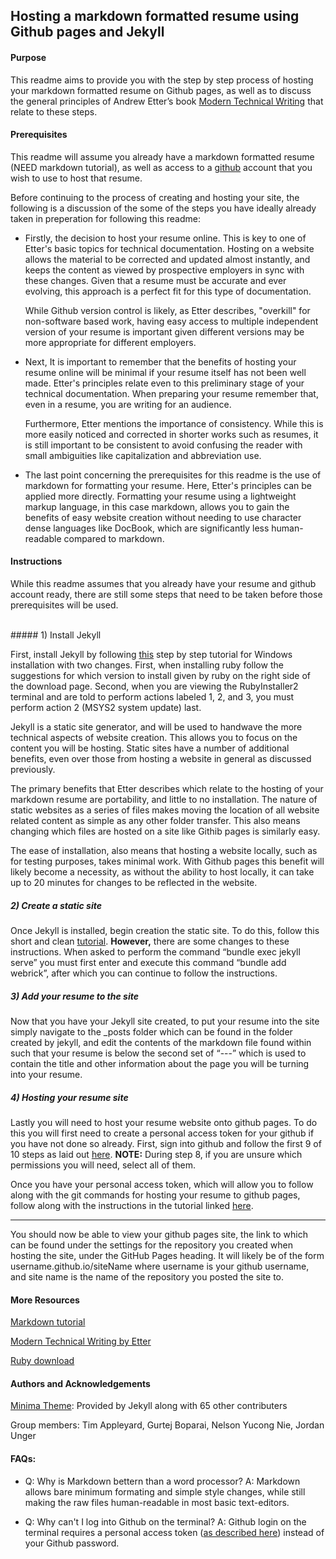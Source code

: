 ## Hosting a markdown formatted resume using Github pages and Jekyll



#### Purpose

This readme aims to provide you with the step by step process of hosting your markdown formatted resume on Github pages, as well as to discuss the general principles of Andrew Etter’s book [Modern Technical Writing](https://www.amazon.ca/Modern-Technical-Writing-Introduction-Documentation-ebook/dp/B01A2QL9SS) that relate to these steps.



#### Prerequisites

This readme will assume you already have a markdown formatted resume (NEED markdown tutorial), as well as access to a [github](https://github.com/) account that you wish to use to host that resume.



Before continuing to the process of creating and hosting your site, the following is a discussion of the some of the steps you have ideally already taken in preperation for following this readme:

* Firstly, the decision to host your resume online. This is key to one of Etter's basic topics for technical documentation. Hosting on a website allows the material to be corrected and updated almost instantly, and keeps the content as viewed by prospective employers in sync with these changes.  Given that a resume must be accurate and ever evolving, this approach is a perfect fit for this type of documentation.

  While Github version control is likely, as Etter describes, "overkill" for non-software based work, having easy access to multiple independent version of your resume is important given different versions may be more appropriate for different employers.

  

* Next, It is important to remember that the benefits of hosting your resume online will be minimal if your resume itself has not been well made. Etter's principles relate even to this preliminary stage of your technical documentation. When preparing your resume remember that, even in a resume, you are writing for an audience.

  Furthermore, Etter mentions the importance of consistency. While this is more easily noticed and corrected in shorter works such as resumes, it is still important to be consistent to avoid confusing the reader with small ambiguities like capitalization and abbreviation use.



* The last point concerning the prerequisites for this readme is the use of markdown for formatting your resume. Here, Etter's principles can be applied more directly. Formatting your resume using a lightweight markup language, in this case markdown, allows you to gain the benefits of easy website creation without needing to use character dense languages like DocBook, which are significantly less human-readable compared to markdown.

  

#### Instructions

While this readme assumes that you already have your resume and github account ready, there are still some steps that need to be taken before those prerequisites will be used.


<br/>
##### 1) Install Jekyll

First, install Jekyll by following [this](https://www.youtube.com/watch?v=LfP7Y9Ja6Qc&list=PLLAZ4kZ9dFpOPV5C5Ay0pHaa0RJFhcmcB&index=4) step by step tutorial for Windows installation with two changes. First, when installing ruby follow the suggestions for which version to install given by ruby on the right side of the download page. Second, when you are viewing the RubyInstaller2 terminal and are told to perform actions labeled 1, 2, and 3, you must perform action 2 (MSYS2 system update) last.



Jekyll is a static site generator, and will be used to handwave the more technical aspects of website creation. This allows you to focus on the content you will be hosting. Static sites have a number of additional benefits, even over those from hosting a website in general as discussed previously.



The primary benefits that Etter describes which relate to the hosting of your markdown resume are portability, and little to no installation. The nature of static websites as a series of files makes moving the location of all website related content as simple as any other folder transfer. This also means changing which files are hosted on a site like Githib pages is similarly easy.



The ease of installation, also means that hosting a website locally, such as for testing purposes, takes minimal work. With Github pages this benefit will likely become a necessity, as without the ability to host locally, it can take up to 20 minutes for changes to be reflected in the website.



##### 2) Create a static site

Once Jekyll is installed, begin creation the static site. To do this, follow this short and clean [tutorial](https://www.youtube.com/watch?v=pxua_1vyFck&list=PLLAZ4kZ9dFpOPV5C5Ay0pHaa0RJFhcmcB&index=4). **However,** there are some changes to these instructions. When asked to perform the command “bundle exec jekyll serve” you must first enter and execute this command “bundle add webrick”, after which you can continue to follow the instructions.



##### 3) Add your resume to the site 

Now that you have your Jekyll site created, to put your resume into the site simply navigate to the _posts folder which can be found in the folder created by jekyll, and edit the contents of the markdown file found within such that your resume is below the second set of “---” which is used to contain the title and other information about the page you will be turning into your resume.



##### 4) Hosting your resume site

Lastly you will need to host your resume website onto github pages. To do this you will first need to create a personal access token for your github if you have not done so already. First, sign into github and follow the first 9 of 10 steps as laid out [here](https://docs.github.com/en/authentication/keeping-your-account-and-data-secure/creating-a-personal-access-token). **NOTE:** During step 8, if you are unsure which permissions you will need, select all of them.

Once you have your personal access token, which will allow you to follow along with the git commands for hosting your resume to github pages, follow along with the instructions in the tutorial linked [here](https://www.youtube.com/watch?v=fqFjuX4VZmU&list=PLLAZ4kZ9dFpOPV5C5Ay0pHaa0RJFhcmcB&index=19).

---

You should now be able to view your github pages site, the link to which can be found under the settings for the repository you created when hosting the site, under the GitHub Pages heading. It will likely be of the form username.github.io/siteName where username is your github username, and site name is the name of the repository you posted the site to.





#### More Resources

[Markdown tutorial](https://www.markdowntutorial.com/)

[Modern Technical Writing by Etter](https://www.amazon.ca/Modern-Technical-Writing-Introduction-Documentation-ebook/dp/B01A2QL9SS)

[Ruby download](https://rubyinstaller.org/downloads/)



#### Authors and Acknowledgements

[Minima Theme](https://github.com/jekyll/minima): Provided by Jekyll along with 65 other contributers 

Group members: Tim Appleyard, Gurtej Boparai, Nelson Yucong Nie, Jordan Unger

#### FAQs:
* Q: Why is Markdown bettern than a word processor?
  A: Markdown allows bare minimum formating and simple style changes, while still making the raw files human-readable in most basic text-editors.
  
* Q: Why can't I log into Github on the terminal?
  A: Github login on the terminal requires a personal access token ([as described here](https://www.youtube.com/watch?v=fqFjuX4VZmU&list=PLLAZ4kZ9dFpOPV5C5Ay0pHaa0RJFhcmcB&index=19)) instead of your Github password.
